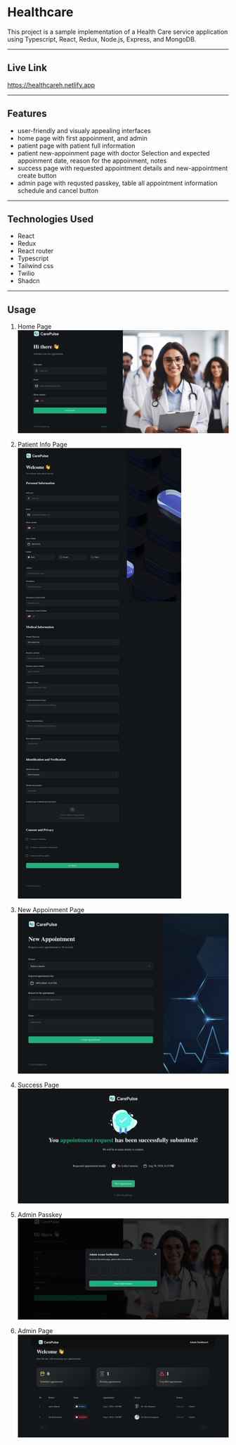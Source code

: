 # Healthcare

This project is a sample implementation of a Health Care service application using Typescript, React, Redux, Node.js, Express, and MongoDB.

---

## Live Link

https://healthcareh.netlify.app


---



## Features

- user-friendly and visualy appealing interfaces
- home page with first appoinment, and admin 
- patient page with patient full information
- patient new-appoinment page with doctor Selection and expected appoinment date, reason for the appoinment, notes
- success page with requested appointment details and new-appointment create button
- admin page with requsted passkey, table all appointment information schedule and cancel button

---

## Technologies Used

- React
- Redux
- React router
- Typescript
- Tailwind css
- Twilio
- Shadcn
---



## Usage

1. Home Page
![Home page](Frontend/src/assets/screen/home.png)

2. Patient Info Page
![PatientInfo page](Frontend/src/assets/screen/patientinfo.png)

3. New Appoinment Page
![NewAppointment page](Frontend/src/assets/screen/appointment.png)

4. Success Page
![Success page](Frontend/src/assets/screen/success.png)

5. Admin Passkey
![AdminPasskey](Frontend/src/assets/screen/adminpasskey.png)

6. Admin Page
![Admin page](Frontend/src/assets/screen/admin.png)